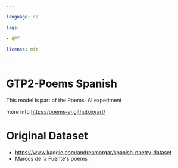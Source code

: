```yaml
---

language: es

tags:

- GPT

license: mit

---
```


# GTP2-Poems Spanish

This model is part of the Poems+AI experiment

more info https://poems-ai.github.io/art/

# Original Dataset

- https://www.kaggle.com/andreamorgar/spanish-poetry-dataset
- Marcos de la Fuente's poems

